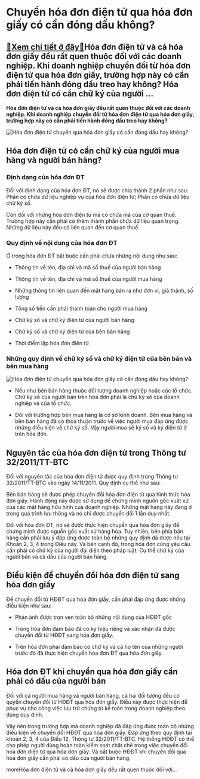 Chuyển hóa đơn điện tử qua hóa đơn giấy có cần đóng dấu không?
==============================================================

[:gift:Xem chi tiết ở đây:gift:](https://hddtvn.com/chuyen-hoa-don-dien-tu-qua-hoa-don-giay-co-can-dong-dau-khong/)Hóa đơn điện tử và cả hóa đơn giấy đều rất quen thuộc đối với các doanh nghiệp. Khi doanh nghiệp chuyển đổi từ hóa đơn điện tử qua hóa đơn giấy, trường hợp này có cần phải tiến hành đóng dấu treo hay không? Hóa đơn điện tử có cần chữ ký của người …
--------------------------------------------------------------------------------------------------------------------------------------------------------------------------------------------------------------------------------------------------------

**Hóa đơn điện tử và cả hóa đơn giấy đều rất quen thuộc đối với các doanh nghiệp. Khi doanh nghiệp chuyển đổi từ hóa đơn điện tử qua hóa đơn giấy, trường hợp này có cần phải tiến hành đóng dấu treo hay không?**


![Hóa đơn điện tử chuyển qua hóa đơn giấy có cần đóng dấu hay không?](https://hddtvn.com/wp-content/uploads/2021/01/59246948.jpg)


Hóa đơn điện tử có cần chữ ký của người mua hàng và người bán hàng?
-------------------------------------------------------------------


### Định dạng của hóa đơn ĐT


Đối với định dạng của hóa đơn ĐT, nó sẽ được chia thành 2 phần như sau: Phần có chứa dữ liệu nghiệp vụ của hóa đơn điện tử; Phần có chứa dữ liệu chữ ký số.


Còn đối với những hóa đơn điện tử mà có chứa mã của cơ quan thuế. Trường hợp này cần phải có thêm thành phần chứa dữ liệu quan trọng. Những dữ liệu này đều có liên quan đến cơ quan thuế.


### Quy định về nội dung của hóa đơn ĐT


Ở trong hóa đơn ĐT bắt buộc cần phải chứa những nội dung như sau:




* Thông tin về tên, địa chỉ và mã số thuế của người bán hàng

* Thông tin về tên, địa chỉ và mã số thuế của người mua hàng

* Những thông tin liên quan đến mặt hàng bán ra như đơn vị, giá thành, số lượng

* Tổng số tiền cần phải thanh toán cho người mua hàng

* Chữ ký số và chữ ký điện tử của người bán hàng

* Chữ ký số và chữ ký điện tử của bên bán hàng

* Thời điểm lập hóa đơn điện tử



### Những quy định về chữ ký số và chữ ký điện tử của bên bán và bên mua hàng


![Hóa đơn điện tử chuyển qua hóa đơn giấy có cần đóng dấu hay không?](https://hddtvn.com/wp-content/uploads/2021/01/31706785.jpg)




* Nếu như bên bán hàng thuộc đối tượng doanh nghiệp hoặc các tổ chức. Chữ ký số của người bán trên hóa đơn phải là chữ ký số của doanh nghiệp và của tổ chức.

* Đối với trường hợp bên mua hàng là cơ sở kinh doanh. Bên mua hàng và bên bán hàng đã có thỏa thuận trước về việc người mua đáp ứng được những điều kiện về chữ ký số. Vậy người mua sẽ ký số và ký điện tử ở trên hóa đơn.



Nguyên tắc của hóa đơn điện tử trong Thông tư 32/2011/TT-BTC
------------------------------------------------------------


Đối với nguyên tắc của hóa đơn điện tử được quy định trong Thông tư 32/2011/TT-BTC vào ngày 14/11/2011. Quy định cụ thể như sau:


Bên bán hàng sẽ được phép chuyển đổi hóa đơn điện tử qua hình thức hóa đơn giấy. Hành động này được sử dụng để chứng minh nguồn gốc xuất xứ của các mặt hàng hữu hình của doanh nghiệp. Những mặt hàng này đang ở trong quá trình lưu thông và nó chỉ được chuyển đổi 1 lần duy nhất.


Đối với hóa đơn ĐT, nó sẽ được thực hiện chuyển qua hóa đơn giấy để chứng minh được nguồn gốc xuất xứ hàng hóa. Tuy nhiên, bên phía bán hàng cần phải lưu ý đáp ứng được toàn bộ những quy định đã được nêu tại Khoản 2, 3, 4 trong Điều này. Và bên cạnh đó, trong hóa đơn cũng yêu cầu cần phải có chữ ký của người đại diện theo pháp luật. Cụ thể chữ ký của người bán và cả dấu của người bán hàng.


Điều kiện để chuyển đổi hóa đơn điện tử sang hóa đơn giấy
---------------------------------------------------------


Để chuyển đổi từ HĐĐT qua hóa đơn giấy, cần phải đáp ứng được những điều kiện như sau:




* Phản ánh được trọn vẹn toàn bộ những nội dung của HĐĐT gốc

* Trong hóa đơn đảm bảo đã có ký hiệu riêng và xác nhận đã được chuyển đổi từ HĐĐT sang hóa đơn giấy.

* Trên hóa đơn phải đảm bảo có chữ ký và cả họ tên của những người trước đó đã thực hiện chuyển hóa đơn ĐT qua hóa đơn giấy.



Hóa đơn ĐT khi chuyển qua hóa đơn giấy cần phải có dấu của người bán
--------------------------------------------------------------------


Đối với cả người mua hàng và người bán hàng, cả hai đối tượng đều có quyền chuyển đổi từ HĐĐT qua hóa đơn giấy. Điều này được thực hiện để phục vụ cho công việc lưu trữ chứng từ kế toán trong doanh nghiệp theo đúng quy định.


Vậy nên trong trường hợp mà doanh nghiệp đã đáp ứng được toàn bộ những điều kiện về chuyển đổi HĐĐT qua hóa đơn giấy. Đáp ứng theo quy định tại khoản 2, 3, 4 của Điều 12, Thông tư 32/2011/TT-BTC. Hệ thống HĐĐT có thể cho phép người dùng hoàn toàn kiểm soát chặt chẽ trong việc chuyển đổi hóa đơn điện tử qua hóa đơn giấy. Và bắt buộc HĐĐT khi chuyển đổi qua hóa đơn giấy cần phải có dấu của người bán hàng.


moreHóa đơn điện tử và cả hóa đơn giấy đều rất quen thuộc đối với…

